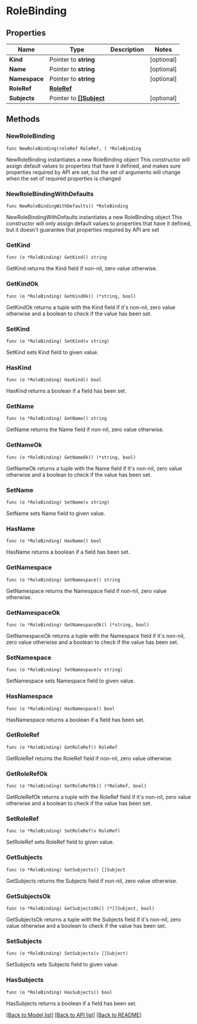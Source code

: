 # RoleBinding

## Properties

Name | Type | Description | Notes
------------ | ------------- | ------------- | -------------
**Kind** | Pointer to **string** |  | [optional] 
**Name** | Pointer to **string** |  | [optional] 
**Namespace** | Pointer to **string** |  | [optional] 
**RoleRef** | [**RoleRef**](RoleRef.md) |  | 
**Subjects** | Pointer to [**[]Subject**](Subject.md) |  | [optional] 

## Methods

### NewRoleBinding

`func NewRoleBinding(roleRef RoleRef, ) *RoleBinding`

NewRoleBinding instantiates a new RoleBinding object
This constructor will assign default values to properties that have it defined,
and makes sure properties required by API are set, but the set of arguments
will change when the set of required properties is changed

### NewRoleBindingWithDefaults

`func NewRoleBindingWithDefaults() *RoleBinding`

NewRoleBindingWithDefaults instantiates a new RoleBinding object
This constructor will only assign default values to properties that have it defined,
but it doesn't guarantee that properties required by API are set

### GetKind

`func (o *RoleBinding) GetKind() string`

GetKind returns the Kind field if non-nil, zero value otherwise.

### GetKindOk

`func (o *RoleBinding) GetKindOk() (*string, bool)`

GetKindOk returns a tuple with the Kind field if it's non-nil, zero value otherwise
and a boolean to check if the value has been set.

### SetKind

`func (o *RoleBinding) SetKind(v string)`

SetKind sets Kind field to given value.

### HasKind

`func (o *RoleBinding) HasKind() bool`

HasKind returns a boolean if a field has been set.

### GetName

`func (o *RoleBinding) GetName() string`

GetName returns the Name field if non-nil, zero value otherwise.

### GetNameOk

`func (o *RoleBinding) GetNameOk() (*string, bool)`

GetNameOk returns a tuple with the Name field if it's non-nil, zero value otherwise
and a boolean to check if the value has been set.

### SetName

`func (o *RoleBinding) SetName(v string)`

SetName sets Name field to given value.

### HasName

`func (o *RoleBinding) HasName() bool`

HasName returns a boolean if a field has been set.

### GetNamespace

`func (o *RoleBinding) GetNamespace() string`

GetNamespace returns the Namespace field if non-nil, zero value otherwise.

### GetNamespaceOk

`func (o *RoleBinding) GetNamespaceOk() (*string, bool)`

GetNamespaceOk returns a tuple with the Namespace field if it's non-nil, zero value otherwise
and a boolean to check if the value has been set.

### SetNamespace

`func (o *RoleBinding) SetNamespace(v string)`

SetNamespace sets Namespace field to given value.

### HasNamespace

`func (o *RoleBinding) HasNamespace() bool`

HasNamespace returns a boolean if a field has been set.

### GetRoleRef

`func (o *RoleBinding) GetRoleRef() RoleRef`

GetRoleRef returns the RoleRef field if non-nil, zero value otherwise.

### GetRoleRefOk

`func (o *RoleBinding) GetRoleRefOk() (*RoleRef, bool)`

GetRoleRefOk returns a tuple with the RoleRef field if it's non-nil, zero value otherwise
and a boolean to check if the value has been set.

### SetRoleRef

`func (o *RoleBinding) SetRoleRef(v RoleRef)`

SetRoleRef sets RoleRef field to given value.


### GetSubjects

`func (o *RoleBinding) GetSubjects() []Subject`

GetSubjects returns the Subjects field if non-nil, zero value otherwise.

### GetSubjectsOk

`func (o *RoleBinding) GetSubjectsOk() (*[]Subject, bool)`

GetSubjectsOk returns a tuple with the Subjects field if it's non-nil, zero value otherwise
and a boolean to check if the value has been set.

### SetSubjects

`func (o *RoleBinding) SetSubjects(v []Subject)`

SetSubjects sets Subjects field to given value.

### HasSubjects

`func (o *RoleBinding) HasSubjects() bool`

HasSubjects returns a boolean if a field has been set.


[[Back to Model list]](../README.md#documentation-for-models) [[Back to API list]](../README.md#documentation-for-api-endpoints) [[Back to README]](../README.md)


